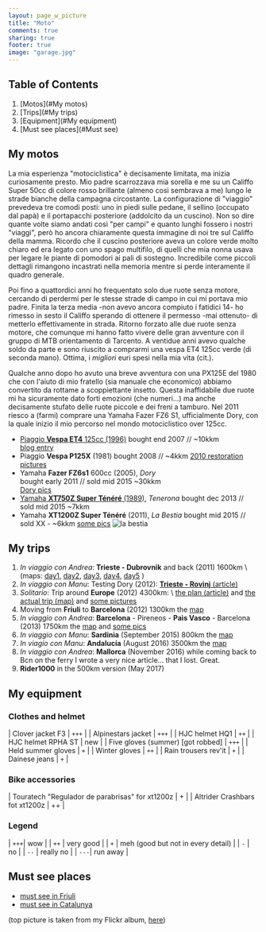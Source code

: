 ```yaml
---
layout: page_w_picture
title: "Moto"
comments: true
sharing: true
footer: true
image: "garage.jpg"
---
```



## Table of Contents
1. [Motos](#My motos)
2. [Trips](#My trips)
3. [Equipment](#My equipment)
4. [Must see places](#Must see)

<a name="My motos"></a>

## My motos

La mia esperienza "motociclistica" è decisamente limitata, ma inizia curiosamente presto. Mio padre scarrozzava mia sorella e me su un Califfo Super 50cc di colore rosso brillante (almeno così sembrava a me) lungo le strade bianche della campagna circostante. 
La configurazione di "viaggio" prevedeva tre comodi posti:  uno in piedi sulle pedane, il sellino (occupato dal papà) e il portapacchi posteriore (addolcito da un cuscino). Non so dire quante volte siamo andati così "per campi" e quanto lunghi fossero i nostri "viaggi", però ho ancora chiaramente questa immagine di noi tre sul Califfo della mamma. Ricordo che il cuscino posteriore aveva un colore verde molto chiaro ed era legato con uno spago multifilo, di quelli che mia nonna usava per legare le piante di pomodori ai pali di sostegno. Incredibile come piccoli dettagli rimangono incastrati nella memoria mentre si perde interamente il quadro generale.

Poi fino a quattordici anni ho frequentato solo due ruote senza motore, cercando di perdermi per le stesse strade di campo in cui mi portava mio padre. Finita la terza media -non avevo ancora compiuto i fatidici 14- ho rimesso in sesto il Califfo sperando di ottenere il permesso -mai ottenuto- di metterlo effettivamente in strada. Ritorno forzato alle due ruote senza motore, che comunque mi hanno fatto vivere delle gran avventure con il gruppo di MTB orientamento di Tarcento.  A ventidue anni avevo qualche soldo da parte e sono riuscito a comprarmi una vespa ET4 125cc verde (di seconda mano). 
Ottima, i _migliori_ euri spesi nella mia vita (cit.). 

Qualche anno dopo ho avuto una breve avventura con una PX125E del 1980 che con l'aiuto di mio fratello (sia manuale che economico) abbiamo convertito da rottame a scoppiettante insetto. Questa inaffidabile due ruote mi ha sicuramente dato forti emozioni (che numeri...)  ma anche decisamente stufato delle ruote piccole e dei freni a tamburo. Nel 2011 riesco a (farmi) comprare una Yamaha Fazer FZ6 S1, ufficialmente Dory, con la quale inizio il mio percorso nel mondo motociclistico over 125cc.

- [Piaggio **Vespa ET4** 125cc (1996)](/blog/vespettaET4) 
  bought end 2007 //   ~10kkm  
  [blog entry](/blog/come-non-fare-un-cambio-dolio-in-vespa/)
- Piaggio **Vespa P125X** (1981) 
  bought 2008 //  ~4kkm 
  [2010 restoration pictures](https://goo.gl/photos/UTGvWNNEju1TLxnn6)
- Yamaha **Fazer FZ6s1** 600cc (2005), _Dory_  
  bought early 2011 // sold mid 2015 ~30kkm  
  [Dory pics](https://goo.gl/photos/RF7MPuh22gc5tLLW9)
- [Yamaha **XT750Z Super Ténéré** (1989)](/blog/tenerona), _Tenerona_ 
  bought dec 2013 // sold mid 2015 ~7kkm
- Yamaha **XT1200Z Super Ténéré** (2011), _La Bestia_ 
  bought mid 2015 // sold XX - ~6kkm 
  [some pics](https://www.flickr.com/photos/davrandom/albums/72157663428671052)
  ![la bestia](https://farm2.staticflickr.com/1569/25890290691_dbbe22e4ac.jpg)

<a name="My trips"></a>

## My trips

1. *In viaggio con Andrea*: **Trieste - Dubrovnik** and back (2011) 1600km \\
(maps: [day1](https://www.google.com/maps/d/edit?mid=z7cYfh2A3jYc.krcDA5KvbldM&usp=sharing),  [day2](https://www.google.com/maps/d/edit?mid=z7cYfh2A3jYc.k0OmdCDj7xfQ&usp=sharing),  [day3](https://www.google.com/maps/d/edit?mid=z7cYfh2A3jYc.kTSRMMTbDvfQ&usp=sharing),  [day4](https://www.google.com/maps/d/edit?mid=z7cYfh2A3jYc.k7wlrqPBMF1M&usp=sharing),  [day5](https://www.google.com/maps/d/edit?mid=z7cYfh2A3jYc.kYSl1OLDxuJ0&usp=sharing) )
2. *In viaggio con Manu*: Testing Dory (2012): [**Trieste - Rovinj** (article)](/blog/test-drive-rovinj-rovigno/)
3. *Solitario*: Trip around **Europe** (2012) 4300km: \\
[the plan (article)](/blog/viaggio-plan/) and 
[the actual trip (map)](https://www.google.com/maps/d/edit?mid=z7cYfh2A3jYc.k7tJx_B4_9Lk&usp=sharing)
and [some pictures](https://www.flickr.com/photos/davrandom/albums/72157632996613797)
4. Moving from **Friuli** to **Barcelona** (2012) 1300km the [map](https://www.google.com/maps/d/edit?mid=z7cYfh2A3jYc.kAvbt1n0n4K4&usp=sharing)
5. *In viaggio con Andrea*: **Barcelona** - Pireneos - **Paìs Vasco** - Barcelona (2013) 1750km the [map](https://www.google.com/maps/d/edit?mid=z7cYfh2A3jYc.kmQr7dHuyPbk&usp=sharing) and [some pics](https://goo.gl/photos/XEB2KJVYehzXmKRa7)
6. *In viaggio con Manu*: **Sardinia**  (September 2015) 800km the [map](https://drive.google.com/open?id=1PtYE0xU5eiwMSlryw9wF9azdcK4&usp=sharing)
7. *In viagio con Manu*: **Andalucía** (August 2016) 3500km the [map](https://drive.google.com/open?id=1Y7tBl62_cruWRZlsrkB7LHXR_NA&usp=sharing)
8. *In viaggio con Andrea*: **Mallorca** (November 2016) while coming back to Bcn on the ferry I wrote a very nice article... that I lost. Great.
9. **Rider1000** in the 500km version (May 2017) 

<a name="My equipment"></a>

## My equipment

### Clothes and helmet

| Clover jacket F3     | `+++` |
| Alpinestars jacket   | `+++` |
| HJC helmet HQ1       | `++`  | 
| HJC helmet RPHA ST   | new  | 
| Five gloves (summer) [got robbed] | `+++` | 
| Held summer gloves   | `+`   | 
| Winter gloves        | `++`  | 
| Rain trousers rev'it | `+`   | 
| Dainese jeans        | `+`   | 

### Bike accessories

| Touratech "Regulador de parabrisas" for xt1200z  | +  |
| Altrider Crashbars fot xt1200z                   | ++ |


### Legend

| `+++`| wow                                    |
| `++` | very good                              |
| `+`  | meh (good but not in every detail)     |
| `-`  | no                                     |
| `--` | really no                              |
| `---`| run away                               |


<a name="Must see"></a>

## Must see places

- [must see in Friuli](https://www.google.com/maps/d/edit?mid=z7cYfh2A3jYc.kH3Z7fzAwIbU&usp=sharing)
- [must see in Catalunya](https://www.google.com/maps/d/edit?mid=z7cYfh2A3jYc.kW_hRy82ZUik&usp=sharing)



(top picture is taken from my Flickr album, [here](https://www.flickr.com/photos/davrandom/8449436181)) 

